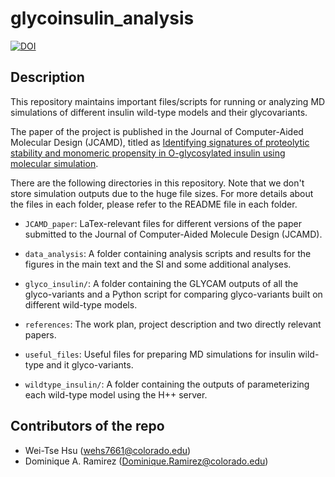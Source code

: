 glycoinsulin_analysis
=======================
[//]: # (Badges)
[![DOI](https://img.shields.io/badge/DOI-10.1007%2Fs10822--022--00453--6-success.svg)]( https://doi.org/10.1007/s10822-022-00453-6)

## Description
This repository maintains important files/scripts for running or analyzing MD simulations of different insulin wild-type models and their glycovariants.

The paper of the project is published in the Journal of Computer-Aided Molecular Design (JCAMD), titled as [Identifying signatures of proteolytic stability and monomeric propensity in O-glycosylated insulin using molecular simulation](https://link.springer.com/article/10.1007/s10822-022-00453-6).

There are the following directories in this repository. Note that we don't store simulation outputs due to the huge file sizes. For more details about the files in each folder, please refer to the README file in each folder. 
- `JCAMD_paper`: LaTex-relevant files for different versions of the paper submitted to the Journal of Computer-Aided Molecule Design (JCAMD). 

- `data_analysis`: A folder containing analysis scripts and results for the figures in the main text and the SI and some additional analyses. 

- `glyco_insulin/`: A folder containing the GLYCAM outputs of all the glyco-variants and a Python script for comparing glyco-variants built on different wild-type models. 
- `references`: The work plan, project description and two directly relevant papers. 

- `useful_files`: Useful files for preparing MD simulations for insulin wild-type and it glyco-variants. 

- `wildtype_insulin/`: A folder containing the outputs of parameterizing each wild-type model using the H++ server. 

## Contributors of the repo
- Wei-Tse Hsu (wehs7661@colorado.edu)
- Dominique A. Ramirez (Dominique.Ramirez@colorado.edu)
